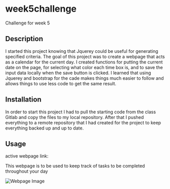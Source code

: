 # week5challenge

Challenge for week 5

## Description

I started this project knowing that Jquerey could be useful for generating specified criteria. The goal of this project was to create a webpage that acts as a calendar for the current day. I created functions for putting the current date on the page, for selecting what color each time box is, and to save the input data locally when the save button is clicked. I learned that using Jquerey and bootstrap for the cade makes things much easier to follow and allows things to use less code to get the same result.

## Installation

In order to start this project I had to pull the starting code from the class Gitlab and copy the files to my local repository. After that I pushed everything to a remote repository that I had created for the project to keep everything backed up and up to date.

## Usage

active webpage link:

This webpage is to be used to keep track of tasks to be completed throughout your day

![Webpage Image](assets/images/Screenshot.png)
